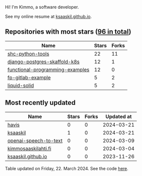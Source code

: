 Hi! I'm Kimmo, a software developer.

See my online resume at [ksaaskil.github.io](https://ksaaskil.github.io).

<!-- repositories starts -->

## Repositories with most stars ([96 in total](https://github.com/ksaaskil?tab=repositories))
| Name        | Stars           | Forks  |
| ------------- |-------------| -----|
|[shc-python-tools](https://github.com/ksaaskil/shc-python-tools)|22|11
|[django-postgres-skaffold-k8s](https://github.com/ksaaskil/django-postgres-skaffold-k8s)|12|1
|[functional-programming-examples](https://github.com/ksaaskil/functional-programming-examples)|12|0
|[fp-gitlab-example](https://github.com/ksaaskil/fp-gitlab-example)|5|2
|[liquid-solid](https://github.com/ksaaskil/liquid-solid)|5|2

<!-- repositories ends -->
<!-- recent_repositories starts -->

## Most recently updated
| Name        | Stars           | Forks  | Updated at
| ------------- |-------------| -----|-----|
|[havis](https://github.com/ksaaskil/havis)|0|0|2024-03-21
|[ksaaskil](https://github.com/ksaaskil/ksaaskil)|1|0|2024-03-21
|[openai-speech-to-text](https://github.com/ksaaskil/openai-speech-to-text)|0|0|2024-03-09
|[kimmosaaskilahti.fi](https://github.com/ksaaskil/kimmosaaskilahti.fi)|0|0|2024-03-04
|[ksaaskil.github.io](https://github.com/ksaaskil/ksaaskil.github.io)|0|0|2023-11-26

<!-- recent_repositories ends -->
<!-- updated_at starts -->
Table updated on Friday, 22. March 2024. See the code [here](https://github.com/ksaaskil/ksaaskil).
<!-- updated_at ends -->
